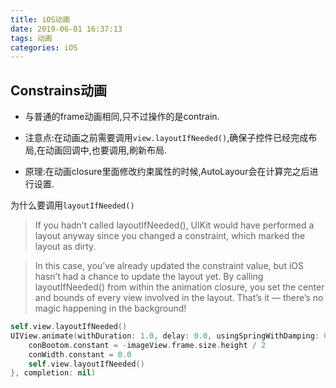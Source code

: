 ```yaml
---
title: iOS动画
date: 2019-06-01 16:37:13
tags: 动画
categories: iOS
---
```


## Constrains动画

* 与普通的frame动画相同,只不过操作的是contrain.

* 注意点:在动画之前需要调用`view.layoutIfNeeded()`,确保子控件已经完成布局,在动画回调中,也要调用,刷新布局.

* 原理:在动画closure里面修改约束属性的时候,AutoLayour会在计算完之后进行设置.

为什么要调用`layoutIfNeeded()`
>If you hadn’t called layoutIfNeeded(), UIKit would have performed a layout anyway since you changed a constraint, which marked the layout as dirty.


> In this case, you’ve already updated the constraint value, but iOS hasn’t had a chance to update the layout yet. By calling layoutIfNeeded() from within the animation closure, you set the center and bounds of every view involved in the layout. That’s it — there’s no magic happening in the background!

```swift
self.view.layoutIfNeeded()
UIView.animate(withDuration: 1.0, delay: 0.0, usingSpringWithDamping: 0.4, initialSpringVelocity: 10.0, options: .curveEaseIn, animations: {
    conBootom.constant = -imageView.frame.size.height / 2
    conWidth.constant = 0.0
    self.view.layoutIfNeeded()
}, completion: nil)
```
